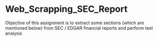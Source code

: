 # Web_Scrapping_SEC_Report
Objective of this assignment is to extract some sections (which are mentioned below) from SEC / EDGAR financial reports and perform text analysis
